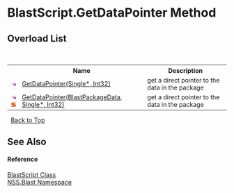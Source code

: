 # BlastScript.GetDataPointer Method 
 


## Overload List
&nbsp;<table><tr><th></th><th>Name</th><th>Description</th></tr><tr><td>![Public method](media/pubmethod.gif "Public method")</td><td><a href="3f2e3d06-9ce4-c74f-51e8-11aa0a32ec3d">GetDataPointer(Single*, Int32)</a></td><td>
get a direct pointer to the data in the package</td></tr><tr><td>![Public method](media/pubmethod.gif "Public method")![Static member](media/static.gif "Static member")</td><td><a href="08201ac9-55a4-b41b-b464-5a2085ffeec6">GetDataPointer(BlastPackageData, Single*, Int32)</a></td><td>
get a direct pointer to the data in the package</td></tr></table>&nbsp;
<a href="#blastscript.getdatapointer-method">Back to Top</a>

## See Also


#### Reference
<a href="701ebde6-515e-1fd5-a11a-526716112a12">BlastScript Class</a><br /><a href="88b55311-4a89-0894-e27a-e157e443c7f7">NSS.Blast Namespace</a><br />